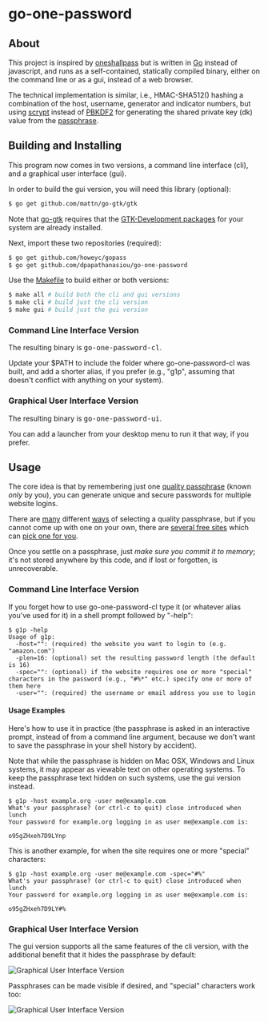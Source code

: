 go-one-password
===============

About
-----

This project is inspired by <a href="https://github.com/maxtaco/oneshallpass">oneshallpass</a> but is written in <a href="http://golang.org/">Go</a> instead of javascript, and runs as a self-contained, statically compiled binary, either on the command line or as a gui, instead of a web browser.

The technical implementation is similar, i.e., HMAC-SHA512() hashing a combination of the host, username, generator and indicator numbers, but using <a href="http://www.tarsnap.com/scrypt.html">scrypt</a> instead of <a href="http://en.wikipedia.org/wiki/PBKDF2">PBKDF2</a> for generating the shared private key (dk) value from the <a href="https://en.wikipedia.org/wiki/Passphrase">passphrase</a>.

Building and Installing
-----------------------

This program now comes in two versions, a command line interface (cli), and a graphical user interface (gui).

In order to build the gui version, you will need this library (optional):

```sh
$ go get github.com/mattn/go-gtk/gtk
```

Note that [go-gtk](http://mattn.github.io/go-gtk/) requires that the [GTK-Development packages](https://github.com/mattn/go-gtk#install) for your system are already installed.

Next, import these two repositories (required):

```sh
$ go get github.com/howeyc/gopass
$ go get github.com/dpapathanasiou/go-one-password
```

Use the [Makefile](Makefile) to build either or both versions:

```sh
$ make all # build both the cli and gui versions
$ make cli # build just the cli version
$ make gui # build just the gui version
```

### Command Line Interface Version

The resulting binary is <tt>go-one-password-cl</tt>.

Update your $PATH to include the folder where go-one-password-cl was built, and add a shorter alias, if you prefer (e.g., "g1p", assuming that doesn't conflict with anything on your system).

### Graphical User Interface Version

The resulting binary is <tt>go-one-password-ui</tt>.

You can add a launcher from your desktop menu to run it that way, if you prefer.

Usage
-----

The core idea is that by remembering just one <a href="https://en.wikipedia.org/wiki/Passphrase#Passphrase_selection">quality passphrase</a> (known _only_ by you), you can generate unique and secure passwords for multiple website logins.

There are <a href="http://www.queen.clara.net/pgp/pass.html">many</a> different <a href="https://en.wikipedia.org/wiki/Passphrase#Example_methods">ways</a> of selecting a quality passphrase, but if you cannot come up with one on your own, there are <a href="http://passphra.se/">several free sites</a> which can <a href="https://oneshallpass.com/pp.html">pick one for you</a>.

Once you settle on a passphrase, just *make sure you commit it to memory*; it's not stored anywhere by this code, and if lost or forgotten, is unrecoverable.

### Command Line Interface Version

If you forget how to use go-one-password-cl type it (or whatever alias you've used for it) in a shell prompt followed by "-help":

```
$ g1p -help
Usage of g1p:
  -host="": (required) the website you want to login to (e.g. "amazon.com")
  -plen=16: (optional) set the resulting password length (the default is 16)
  -spec="": (optional) if the website requires one or more "special" characters in the password (e.g., "#%*" etc.) specify one or more of them here
  -user="": (required) the username or email address you use to login
```

#### Usage Examples

Here's how to use it in practice (the passphrase is asked in an interactive prompt, instead of from a command line argument, because we don't want to save the passphrase in your shell history by accident).

Note that while the passphrase is hidden on Mac OSX, Windows and Linux systems, it may appear as viewable text on other operating systems. To keep the passphrase text hidden on such systems, use the gui version instead.

```
$ g1p -host example.org -user me@example.com
What's your passphrase? (or ctrl-c to quit) close introduced when lunch
Your password for example.org logging in as user me@example.com is:

o95gZHxeh7D9LYnp
```

This is another example, for when the site requires one or more "special" characters:

```
$ g1p -host example.org -user me@example.com -spec="#%"
What's your passphrase? (or ctrl-c to quit) close introduced when lunch
Your password for example.org logging in as user me@example.com is:

o95gZHxeh7D9LY#%
```

### Graphical User Interface Version

The gui version supports all the same features of the cli version, with the additional benefit that it hides the passphrase by default:

![](http://i.imgur.com/FAPKYtm.png "Graphical User Interface Version")

Passphrases can be made visible if desired, and "special" characters work too:

![](http://i.imgur.com/cBqIWHi.png "Graphical User Interface Version")